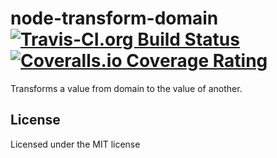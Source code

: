 # node-transform-domain [![Travis-CI.org Build Status](https://img.shields.io/travis/Qix-/node-transform-domain.svg?style=flat-square)](https://travis-ci.org/Qix-/node-transform-domain) [![Coveralls.io Coverage Rating](https://img.shields.io/coveralls/Qix-/node-transform-domain.svg?style=flat-square)](https://coveralls.io/r/Qix-/node-transform-domain)
Transforms a value from domain to the value of another.

## License
Licensed under the MIT license
